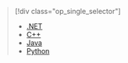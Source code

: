 > [!div class="op_single_selector"]
> * [.NET](../articles/storage/storage-dotnet-how-to-use-files.md)
> * [C++](../articles/storage/storage-c-plus-plus-how-to-use-files.md)
> * [Java](../articles/storage/storage-java-how-to-use-file-storage.md)
> * [Python](../articles/storage/storage-python-how-to-use-file-storage.md)
> 
> 

<!--HONumber=Oct16_HO2-->


